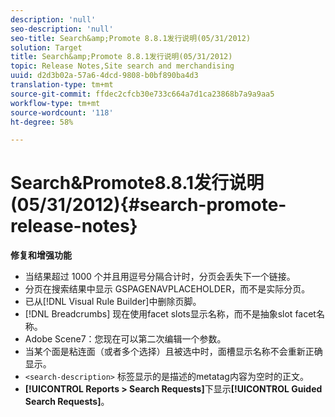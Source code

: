 ```yaml
---
description: 'null'
seo-description: 'null'
seo-title: Search&amp;Promote 8.8.1发行说明(05/31/2012)
solution: Target
title: Search&amp;Promote 8.8.1发行说明(05/31/2012)
topic: Release Notes,Site search and merchandising
uuid: d2d3b02a-57a6-4dcd-9808-b0bf890ba4d3
translation-type: tm+mt
source-git-commit: ffdec2cfcb30e733c664a7d1ca23868b7a9a9aa5
workflow-type: tm+mt
source-wordcount: '118'
ht-degree: 58%

---
```



# Search&amp;Promote8.8.1发行说明(05/31/2012){#search-promote-release-notes}

**修复和增强功能**

* 当结果超过 1000 个并且用逗号分隔合计时，分页会丢失下一个链接。
* 分页在搜索结果中显示 GSPAGENAVPLACEHOLDER，而不是实际分页。
* 已从[!DNL Visual Rule Builder]中删除页脚。
* [!DNL Breadcrumbs] 现在使用facet slots显示名称，而不是抽象slot facet名称。
* Adobe Scene7：您现在可以第二次编辑一个参数。
* 当某个面是粘连面（或者多个选择）且被选中时，面槽显示名称不会重新正确显示。
* `<search-description>` 标签显示的是描述的metatag内容为空时的正文。
* **[!UICONTROL Reports > Search Requests]**&#x200B;下显示&#x200B;**[!UICONTROL Guided Search Requests]**。

